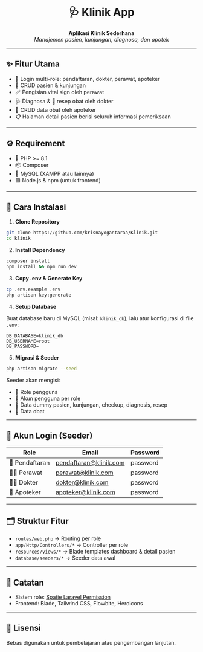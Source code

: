 
<h1 align="center">🩺 Klinik App</h1>
<p align="center">
  <b>Aplikasi Klinik Sederhana</b><br>
  <i>Manajemen pasien, kunjungan, diagnosa, dan apotek</i>
</p>

---

## ✨ Fitur Utama

- 🔑 Login multi-role: pendaftaran, dokter, perawat, apoteker
- 👤 CRUD pasien & kunjungan
- 🩹 Pengisian vital sign oleh perawat
- 🩺 Diagnosa & 💊 resep obat oleh dokter
- 💊 CRUD data obat oleh apoteker
- 📋 Halaman detail pasien berisi seluruh informasi pemeriksaan

---

## ⚙️ Requirement

- 🐘 PHP >= 8.1
- 📦 Composer
- 🐬 MySQL (XAMPP atau lainnya)
- 🟩 Node.js & npm (untuk frontend)

---

## 🚀 Cara Instalasi

1. **Clone Repository**

```bash
git clone https://github.com/krisnayogantaraa/Klinik.git
cd klinik
```

2. **Install Dependency**

```bash
composer install
npm install && npm run dev
```

3. **Copy .env & Generate Key**

```bash
cp .env.example .env
php artisan key:generate
```

4. **Setup Database**

Buat database baru di MySQL (misal: `klinik_db`), lalu atur konfigurasi di file `.env`:

```env
DB_DATABASE=klinik_db
DB_USERNAME=root
DB_PASSWORD=
```

5. **Migrasi & Seeder**

```bash
php artisan migrate --seed
```

Seeder akan mengisi:
- 👥 Role pengguna
- 👤 Akun pengguna per role
- 🏥 Data dummy pasien, kunjungan, checkup, diagnosis, resep
- 💊 Data obat

---

## 🔐 Akun Login (Seeder)

| Role        | Email                        | Password |
| ----------- | ---------------------------- | -------- |
| 📝 Pendaftaran | pendaftaran@klinik.com       | password |
| 🧑‍⚕️ Perawat     | perawat@klinik.com           | password |
| 👨‍⚕️ Dokter      | dokter@klinik.com            | password |
| 💊 Apoteker    | apoteker@klinik.com          | password |

---

## 🗂️ Struktur Fitur

- `routes/web.php` → Routing per role
- `app/Http/Controllers/*` → Controller per role
- `resources/views/*` → Blade templates dashboard & detail pasien
- `database/seeders/*` → Seeder data awal

---

## 📝 Catatan

- Sistem role: [Spatie Laravel Permission](https://spatie.be/docs/laravel-permission)
- Frontend: Blade, Tailwind CSS, Flowbite, Heroicons

---

## 📄 Lisensi

Bebas digunakan untuk pembelajaran atau pengembangan lanjutan.

